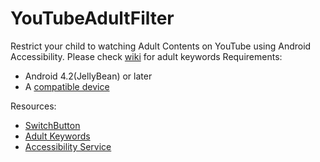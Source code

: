 # YouTubeAdultFilter
Restrict your child to watching Adult Contents on YouTube using Android Accessibility.
Please check [wiki](https://github.com/Babar-Bashir/YouTubeAdultFilter/wiki) for adult keywords
Requirements:
 * Android 4.2(JellyBean) or later
 * A [compatible device](#compatibility)

Resources:
 * [SwitchButton](https://github.com/zcweng/SwitchButton)
 * [Adult Keywords](https://www.blackhatworld.com/seo/does-anybody-have-a-list-of-adult-related-keywords.331620/)
 * [Accessibility Service](https://developer.android.com/reference/android/accessibilityservice/AccessibilityService.html)
